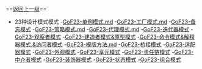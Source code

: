 ==[返回上一级](backend/java/_sidebar.md)==
- 23种设计模式模式
  -[GoF23-单例模式.md](backend/java/23种设计模式/GoF23-单例模式.md)
  -[GoF23-工厂模式.md](backend/java/23种设计模式/GoF23-工厂模式.md)
  -[GoF23-备忘模式](backend/java/23种设计模式/GoF23-备忘模式.md)
  -[GoF23-策略模式.md](backend/java/23种设计模式/GoF23-策略模式.md)
  -[GoF23-代理模式.md](backend/java/23种设计模式/GoF23-代理模式.md)
  -[GoF23-迭代器模式](backend/java/23种设计模式/GoF23-备忘模式.md)
  -[GoF23-观察者模式](backend/java/23种设计模式/GoF23-观察者模式)
  -[GoF23-建造者模式&原型模式](backend/java/23种设计模式/GoF23-建造者模式&原型模式.md)
  -[GoF23-命令模式&解释器模式.&访问者模式](backend/java/GoF23-命令模式&解释器模式.&访问者模式.md)
  -[GoF23-模版方法.md](backend/java/23种设计模式/GoF23-模版方法.md)
  -[GoF23-桥接模式](backend/java/23种设计模式/GoF23-桥接模式)
  -[GoF23-适配器模式](backend/java/23种设计模式/GoF23-适配器模式.md)
  -[GoF23-外观模式](backend/java/23种设计模式/GoF23-外观模式.md)
  -[GoF23-享元模式](backend/java/23种设计模式/GoF23-享元模式)
  -[GoF23-责任链模式](backend/java/23种设计模式/GoF23-责任链模式)
  -[GoF23-中介者模式](backend/java/23种设计模式/GoF23-中介者模式.md)
  -[GoF23-装饰器模式](backend/java/23种设计模式/GoF23-装饰器模式.md)
  -[GoF23-状态模式](backend/java/23种设计模式/GoF23-状态模式)
  -[GoF23-组合模式](backend/java/23种设计模式/GoF23-组合模式.md)


    